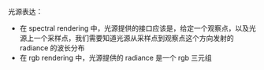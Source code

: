 光源表达：
* 在 spectral rendering 中，光源提供的接口应该是，给定一个观察点，以及光源上一个采样点，我们需要知道光源从采样点到观察点这个方向发射的 radiance 的波长分布
* 在 rgb rendering 中，光源提供的 radiance 是一个 rgb 三元组
